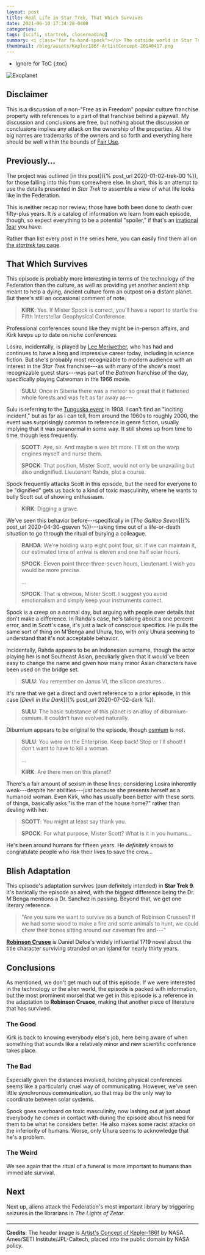 ```yaml
---
layout: post
title: Real Life in Star Trek, That Which Survives
date: 2021-06-10 17:34:28-0400
categories:
tags: [scifi, startrek, closereading]
summary: <i class="far fa-hand-spock"></i> The outside world in Star Trek
thumbnail: /blog/assets/Kepler186f-ArtistConcept-20140417.png
---
```


* Ignore for ToC
{:toc}

![Exoplanet](/blog/assets/Kepler186f-ArtistConcept-20140417.png "Exoplanet")

## Disclaimer

This is a discussion of a non-"Free as in Freedom" popular culture franchise property with references to a part of that franchise behind a paywall.  My discussion and conclusions are free, but nothing about the discussion or conclusions implies any attack on the ownership of the properties.  All the big names are trademarks of the owners and so forth and everything here should be well within the bounds of [Fair Use](https://en.wikipedia.org/wiki/Fair_use).

## Previously...

The project was outlined [in this post]({% post_url 2020-01-02-trek-00 %}), for those falling into this from somewhere else.  In short, this is an attempt to use the details presented in *Star Trek* to assemble a view of what life looks like in the Federation.

This is neither recap nor review; those have both been done to death over fifty-plus years.  It *is* a catalog of information we learn from each episode, though, so expect everything to be a potential "spoiler," if that's an [irrational fear](https://www.theguardian.com/books/booksblog/2011/aug/17/spoilers-enhance-enjoyment-psychologists) you have.

Rather than list every post in the series here, you can easily find them all on [the *startrek* tag page](/blog/tag/startrek/).

## That Which Survives

This episode is probably more interesting in terms of the technology of the Federation than the culture, as well as providing yet another ancient ship meant to help a dying, ancient culture form an outpost on a distant planet.  But there's still an occasional comment of note.

 > **KIRK**: Yes. If Mister Spock is correct, you'll have a report to startle the Fifth Interstellar Geophysical Conference.

Professional conferences sound like they might be in-person affairs, and Kirk keeps up to date on niche conferences.

Losira, incidentally, is played by [Lee Meriwether](https://en.wikipedia.org/wiki/Lee_Meriwether), who has had and continues to have a long and impressive career today, including in science fiction.  But she's probably most recognizable to modern audience with an interest in the *Star Trek* franchise---as with many of the show's most recognizable guest stars---was part of the *Batman* franchise of the day, specifically playing Catwoman in the 1966 movie.

 > **SULU**: Once in Siberia there was a meteor so great that it flattened whole forests and was felt as far away as---

Sulu is referring to the [Tunguska event](https://en.wikipedia.org/wiki/Tunguska_event) in 1908.  I can't find an "inciting incident," but as far as I can tell, from around the 1960s to roughly 2000, the event was surprisingly common to reference in genre fiction, usually implying that it was paranormal in some way.  It still shows up from time to time, though less frequently.

 > **SCOTT**: Aye, sir. And maybe a wee bit more. I'll sit on the warp engines myself and nurse them.
 >
 > **SPOCK**: That position, Mister Scott, would not only be unavailing but also undignified. Lieutenant Rahda, plot a course.

Spock frequently attacks Scott in this episode, but the need for everyone to be "dignified" gets us back to a kind of toxic masculinity, where he wants to bully Scott out of showing enthusiasm.

 > **KIRK**: Digging a grave.

We've seen this behavior before---specifically in [*The Galileo Seven*]({% post_url 2020-04-30-gseven %})---taking time out of a life-or-death situation to go through the ritual of burying a colleague.

 > **RAHDA**: We're holding warp eight point four, sir. If we can maintain it, our estimated time of arrival is eleven and one half solar hours.
 >
 > **SPOCK**: Eleven point three-three-seven hours, Lieutenant. I wish you would be more precise.
 >
 > ...
 >
 > **SPOCK**: That is obvious, Mister Scott. I suggest you avoid emotionalism and simply keep your instruments correct.

Spock is a creep on a normal day, but arguing with people over details that don't make a difference.  In Rahda's case, he's talking about a one percent error, and in Scott's case, it's just a lack of conscious specifics.  He pulls the same sort of thing on M'Benga and Uhura, too, with only Uhura seeming to understand that it's not acceptable behavior.

Incidentally, Rahda appears to be an Indonesian surname, though the actor playing her is not Southeast Asian, peculiarly given that it would've been easy to change the name and given how many minor Asian characters have been used on the bridge set.

 > **SULU**: You remember on Janus VI, the silicon creatures...

It's rare that we get a direct and overt reference to a prior episode, in this case [*Devil in the Dark*]({% post_url 2020-07-02-dark %}).

 > **SULU**: The basic substance of this planet is an alloy of diburnium-osmium. It couldn't have evolved naturally.

Diburnium appears to be original to the episode, though [osmium](https://en.wikipedia.org/wiki/Osmium) is not.

 > **SULU**: You were on the Enterprise. Keep back! Stop or I'll shoot! I don't want to have to kill a woman.
 >
 > ...
 >
 > **KIRK**: Are there men on this planet?

There's a fair amount of sexism in these lines, considering Losira inherently weak---despite her abilities---just because she presents herself as a humanoid woman.  Even Kirk, who has usually been better with these sorts of things, basically asks "is the man of the house home?" rather than dealing with her.

 > **SCOTT**: You might at least say thank you.
 >
 > **SPOCK**: For what purpose, Mister Scott? What is it in you humans...

He's been around humans for fifteen years.  He *definitely* knows to congratulate people who risk their lives to save the crew...

## Blish Adaptation

This episode's adaptation survives (pun definitely intended) in **Star Trek 9**.  It's basically the episode as aired, with the biggest difference being the Dr. M'Benga mentions a Dr. Sanchez in passing.  Beyond that, we get one literary reference.

 > "Are you sure we want to survive as a bunch of Robinson Crusoes? If we had some wood to make a fire and some animals to hunt, we could chew their bones sitting around our caveman fire and---"

[**Robinson Crusoe**](https://en.wikipedia.org/wiki/Robinson_Crusoe) is Daniel Defoe's widely influential 1719 novel about the title character surviving stranded on an island for nearly thirty years.

## Conclusions

As mentioned, we don't get much out of this episode.  If we were interested in the technology or the alien world, the episode is packed with information, but the most prominent morsel that we get in this episode is a reference in the adaptation to **Robinson Crusoe**, making that another piece of literature that has survived.

### The Good

Kirk is back to knowing everybody else's job, here being aware of when something that sounds like a relatively minor and new scientific conference takes place.

### The Bad

Especially given the distances involved, holding physical conferences seems like a particularly cruel way of communicating.  However, we've seen little synchronous communication, so that may be the only way to coordinate between solar systems.

Spock goes overboard on toxic masculinity, now lashing out at just about everybody he comes in contact with during the episode about his need for them to be what he considers better.  He also makes some racist attacks on the inferiority of humans.  Worse, only Uhura seems to acknowledge that he's a problem.

### The Weird

We see again that the ritual of a funeral is more important to humans than immediate survival.

## Next

Next up, aliens attack the Federation's most important library by triggering seizures in the librarians in *The Lights of Zetar*.

#### <i class="far fa-hand-spock"></i>

* * *

**Credits**: The header image is [Artist's Concept of Kepler-186f](https://commons.wikimedia.org/wiki/File:Kepler186f-ArtistConcept-20140417.jpg) by NASA Ames/SETI Institute/JPL-Caltech, placed into the public domain by NASA policy.

